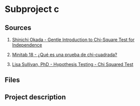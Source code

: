 # Subproject c



## Sources

1. [Shinichi Okada - Gentle Introduction to Chi-Square Test for Independence](https://towardsdatascience.com/gentle-introduction-to-chi-square-test-for-independence-7182a7414a95)

2. [Minitab 18 - ¿Qué es una prueba de chi-cuadrada?](https://support.minitab.com/es-mx/minitab/18/help-and-how-to/statistics/tables/supporting-topics/chi-square/what-is-a-chi-square-test/)

3. [Lisa Sullivan, PhD - Hypothesis Testing - Chi Squared Test](https://sphweb.bumc.bu.edu/otlt/MPH-Modules/BS/BS704_HypothesisTesting-ChiSquare/BS704_HypothesisTesting-ChiSquare_print.html)



## Files



## Project description

